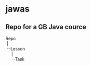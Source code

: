# jawas
## Repo for a GB Java cource

Repo\
&nbsp;|\
&nbsp;--Lesson\
&nbsp;&nbsp;&nbsp;&nbsp;&nbsp;|\
&nbsp;&nbsp;&nbsp;&nbsp;&nbsp;--Task
